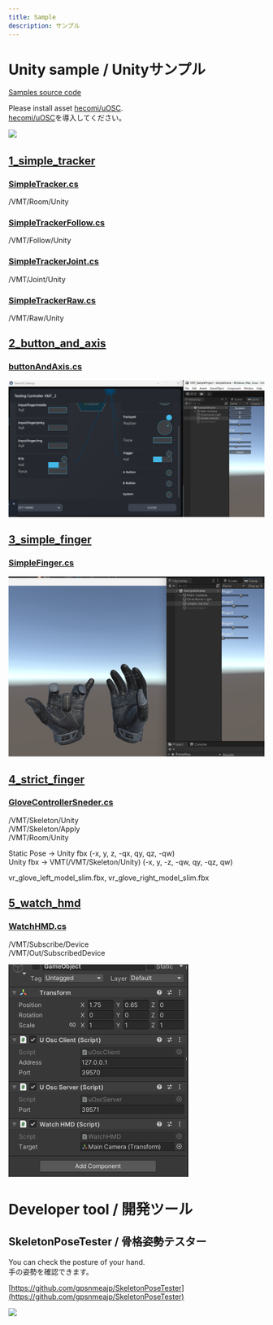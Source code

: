 ```yaml
---
title: Sample
description: サンプル
---
```


# Unity sample / Unityサンプル
[Samples source code](https://github.com/gpsnmeajp/VirtualMotionTrackerDocument/tree/main/sample)

Please install asset [hecomi/uOSC](https://github.com/hecomi/uOSC).  
[hecomi/uOSC](https://github.com/hecomi/uOSC)を導入してください。  

![](/VirtualMotionTrackerDocument/image/unity.png)

## [1_simple_tracker](https://github.com/gpsnmeajp/VirtualMotionTrackerDocument/tree/main/sample/1_simple_tracker/)
### [SimpleTracker.cs](https://github.com/gpsnmeajp/VirtualMotionTrackerDocument/tree/main/sample/1_simple_tracker/SimpleTracker.cs)
/VMT/Room/Unity  

### [SimpleTrackerFollow.cs](https://github.com/gpsnmeajp/VirtualMotionTrackerDocument/tree/main/sample/1_simple_tracker/SimpleTrackerFollow.cs)
/VMT/Follow/Unity  

### [SimpleTrackerJoint.cs](https://github.com/gpsnmeajp/VirtualMotionTrackerDocument/tree/main/sample/1_simple_tracker/SimpleTrackerJoint.cs)
/VMT/Joint/Unity  

### [SimpleTrackerRaw.cs](https://github.com/gpsnmeajp/VirtualMotionTrackerDocument/tree/main/sample/1_simple_tracker/SimpleTrackerRaw.cs)
/VMT/Raw/Unity  

## [2_button_and_axis](https://github.com/gpsnmeajp/VirtualMotionTrackerDocument/tree/main/sample/2_button_and_axis)
### [buttonAndAxis.cs](https://github.com/gpsnmeajp/VirtualMotionTrackerDocument/tree/main/sample/2_button_and_axis/buttonAndAxis.cs)

![](https://github.com/gpsnmeajp/VirtualMotionTrackerDocument/blob/main/sample/2_button_and_axis/inputtest.png?raw=true)

## [3_simple_finger](https://github.com/gpsnmeajp/VirtualMotionTrackerDocument/tree/main/sample/3_simple_finger)
### [SimpleFinger.cs](https://github.com/gpsnmeajp/VirtualMotionTrackerDocument/tree/main/sample/3_simple_finger/SimpleFinger.cs)
![](https://github.com/gpsnmeajp/VirtualMotionTrackerDocument/blob/main/sample/3_simple_finger/simple_finger.png?raw=true)


## [4_strict_finger](https://github.com/gpsnmeajp/VirtualMotionTrackerDocument/tree/main/sample/4_strict_finger)
### [GloveControllerSneder.cs](https://github.com/gpsnmeajp/VirtualMotionTrackerDocument/tree/main/sample/4_strict_finger/GloveControllerSneder.cs)
/VMT/Skeleton/Unity  
/VMT/Skeleton/Apply  
/VMT/Room/Unity  

Static Pose → Unity fbx (-x, y, z, -qx, qy, qz, -qw)  
Unity fbx → VMT(/VMT/Skeleton/Unity) (-x, y, -z, -qw, qy, -qz, qw)  

vr_glove_left_model_slim.fbx, vr_glove_right_model_slim.fbx

## [5_watch_hmd](https://github.com/gpsnmeajp/VirtualMotionTrackerDocument/tree/main/sample/5_watch_hmd/)
### [WatchHMD.cs](https://github.com/gpsnmeajp/VirtualMotionTrackerDocument/tree/main/sample/5_watch_hmd/WatchHMD.cs)
/VMT/Subscribe/Device  
/VMT/Out/SubscribedDevice  

![](https://github.com/gpsnmeajp/VirtualMotionTrackerDocument/blob/main/sample/5_watch_hmd/watch_hmd.png?raw=true)

# Developer tool / 開発ツール
## SkeletonPoseTester / 骨格姿勢テスター
You can check the posture of your hand.  
手の姿勢を確認できます。  

[https://github.com/gpsnmeajp/SkeletonPoseTester](https://github.com/gpsnmeajp/SkeletonPoseTester)

![](/VirtualMotionTrackerDocument/image/SkeletonPoseTester.png)

